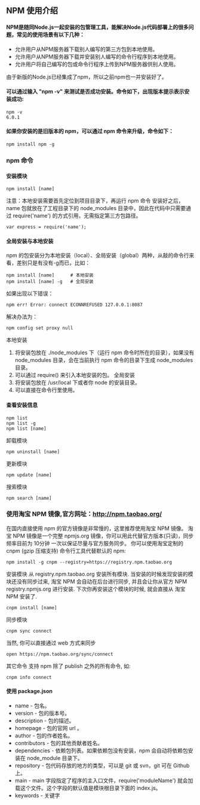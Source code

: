 ## NPM 使用介绍

#### NPM是随同Node.js一起安装的包管理工具，能解决Node.js代码部署上的很多问题，常见的使用场景有以下几种：
- 允许用户从NPM服务器下载别人编写的第三方包到本地使用。
- 允许用户从NPM服务器下载并安装别人编写的命令行程序到本地使用。
- 允许用户将自己编写的包或命令行程序上传到NPM服务器供别人使用。

由于新版的Node.js已经集成了npm，所以之前npm也一并安装好了。
#### 可以通过输入 "npm -v" 来测试是否成功安装。命令如下，出现版本提示表示安装成功:
```
npm -v
6.0.1
```

#### 如果你安装的是旧版本的 npm，可以通过 npm 命令来升级，命令如下：
```
npm install npm -g
```

### npm 命令

#### 安装模块
```
npm install [name]
```
注意：本地安装需要首先定位到项目目录下，再运行 npm 命令
安装好之后，name 包就放在了工程目录下的 node_modules 目录中，因此在代码中只需要通过 require('name') 的方式引用，无需指定第三方包路径。
```
var express = require('name');
```

#### 全局安装与本地安装
npm 的包安装分为本地安装（local）、全局安装（global）两种，从敲的命令行来看，差别只是有没有-g而已，比如：
```
npm install [name]      # 本地安装
npm install [name] -g   # 全局安装
```
如果出现以下错误：
```
npm err! Error: connect ECONNREFUSED 127.0.0.1:8087
```
解决办法为：
```
npm config set proxy null
```

本地安装
1. 将安装包放在 ./node_modules 下（运行 npm 命令时所在的目录），如果没有 node_modules 目录，会在当前执行 npm 命令的目录下生成 node_modules 目录。
2. 可以通过 require() 来引入本地安装的包。
全局安装
1. 将安装包放在 /usr/local 下或者你 node 的安装目录。
2. 可以直接在命令行里使用。

#### 查看安装信息
```
npm list
npm list -g
npm list [name]
```

卸载模块
```
npm uninstall [name]
```

更新模块
```
npm update [name]
```

搜索模块
```
npm search [name]
```


### 使用淘宝 NPM 镜像,官方网址：http://npm.taobao.org/
在国内直接使用 npm 的官方镜像是非常慢的，这里推荐使用淘宝 NPM 镜像。
淘宝 NPM 镜像是一个完整 npmjs.org 镜像，你可以用此代替官方版本(只读)，同步频率目前为 10分钟 一次以保证尽量与官方服务同步。
你可以使用淘宝定制的 cnpm (gzip 压缩支持) 命令行工具代替默认的 npm:
```
npm install -g cnpm --registry=https://registry.npm.taobao.org
```

安装模块
从 registry.npm.taobao.org 安装所有模块. 当安装的时候发现安装的模块还没有同步过来, 淘宝 NPM 会自动在后台进行同步, 并且会让你从官方 NPM registry.npmjs.org 进行安装. 下次你再安装这个模块的时候, 就会直接从 淘宝 NPM 安装了.
```
cnpm install [name]
```

同步模块
```
cnpm sync connect
```

当然, 你可以直接通过 web 方式来同步
```
open https://npm.taobao.org/sync/connect
```

其它命令
支持 npm 除了 publish 之外的所有命令, 如:
```
cnpm info connect
```


#### 使用 package.json
- name - 包名。
- version - 包的版本号。
- description - 包的描述。
- homepage - 包的官网 url 。
- author - 包的作者姓名。
- contributors - 包的其他贡献者姓名。
- dependencies - 依赖包列表。如果依赖包没有安装，npm 会自动将依赖包安装在 node_module 目录下。
- repository - 包代码存放的地方的类型，可以是 git 或 svn，git 可在 Github 上。
- main - main 字段指定了程序的主入口文件，require('moduleName') 就会加载这个文件。这个字段的默认值是模块根目录下面的 index.js。
- keywords - 关键字